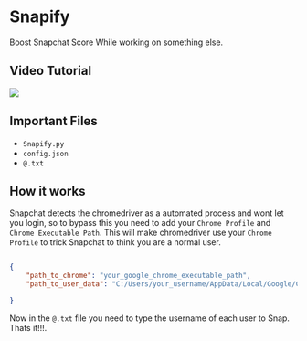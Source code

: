 # Snapify
Boost Snapchat Score While working on something else.


## Video Tutorial


<a href="https://www.youtube.com/watch?v=8zqsrlOX6Gw"><img src="https://user-images.githubusercontent.com/82535503/220074013-892ed57c-b435-46a5-9fc5-e2ff86e4fabc.png"></a>    






## Important Files

- `Snapify.py`
- `config.json`
- `@.txt`


## How it works

Snapchat detects the chromedriver as a automated process and wont let you login, so to bypass this you need to add your `Chrome Profile` and `Chrome Executable Path`. This will make chromedriver use your `Chrome Profile` to trick Snapchat to think you are a normal user. 


```json

{
    "path_to_chrome": "your_google_chrome_executable_path",
    "path_to_user_data": "C:/Users/your_username/AppData/Local/Google/Chrome/User Data/Default",

}   
```

Now in the `@.txt` file you need to type the username of each user to Snap. Thats it!!!.

